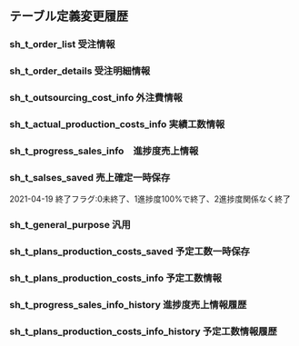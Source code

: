 ## テーブル定義変更履歴



### sh_t_order_list 受注情報





### sh_t_order_details 受注明細情報





### sh_t_outsourcing_cost_info 外注費情報





### sh_t_actual_production_costs_info 実績工数情報





### sh_t_progress_sales_info　進捗度売上情報





### sh_t_salses_saved 売上確定一時保存

2021-04-19 終了フラグ:0未終了、1進捗度100%で終了、2進捗度関係なく終了



### sh_t_general_purpose 汎用





### sh_t_plans_production_costs_saved 予定工数一時保存





### sh_t_plans_production_costs_info 予定工数情報





### sh_t_progress_sales_info_history 進捗度売上情報履歴





### sh_t_plans_production_costs_info_history 予定工数情報履歴







